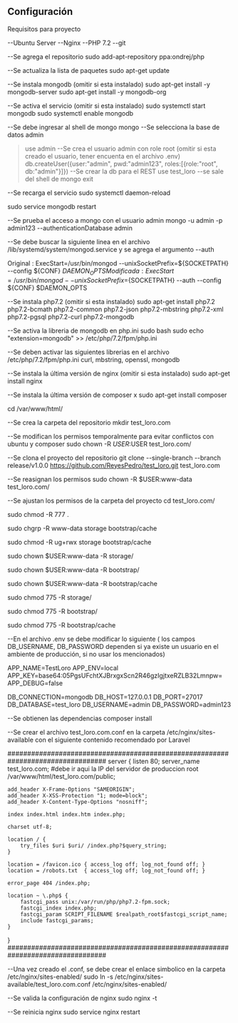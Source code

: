 ## Configuración

Requisitos para proyecto

--Ubuntu Server
--Nginx
--PHP 7.2
--git


--Se agrega el repositorio
sudo add-apt-repository ppa:ondrej/php


--Se actualiza la lista de paquetes
sudo apt-get update


--Se instala mongodb (omitir si esta instalado)
sudo apt-get install -y mongodb-server
sudo apt-get install -y mongodb-org


--Se activa el servicio (omitir si esta instalado)
sudo systemctl start mongodb
sudo systemctl enable mongodb

--Se debe ingresar al shell de mongo
mongo
--Se selecciona la base de datos admin
>use admin
--Se crea el usuario admin con role root (omitir si esta creado el usuario, tener encuenta en el archivo .env)
>db.createUser({user:"admin", pwd:"admin123", roles:[{role:"root", db:"admin"}]})
--Se crear la db para el REST
use test_loro
--se sale del shell de mongo
>exit


--Se recarga el servicio
sudo systemctl daemon-reload

sudo service mongodb restart

--Se prueba el acceso a mongo con el usuario admin
mongo -u admin -p admin123 --authenticationDatabase admin

--Se debe buscar la siguiente linea en el archivo /lib/systemd/system/mongod.service y se agrega el argumento --auth

Original : ExecStart=/usr/bin/mongod --unixSocketPrefix=${SOCKETPATH} --config ${CONF} $DAEMON_OPTS
Modificada : ExecStart=/usr/bin/mongod --unixSocketPrefix=${SOCKETPATH} --auth --config ${CONF} $DAEMON_OPTS

--Se instala php7.2 (omitir si esta instalado)
sudo apt-get install php7.2 php7.2-bcmath php7.2-common php7.2-json php7.2-mbstring php7.2-xml php7.2-pgsql php7.2-curl php7.2-mongodb

--Se activa la libreria de mongodb en php.ini
sudo bash
sudo echo "extension=mongodb" >> /etc/php/7.2/fpm/php.ini

--Se deben activar las siguientes librerias en el archivo /etc/php/7.2/fpm/php.ini
curl, mbstring, openssl, mongodb

--Se instala la última versión de nginx (omitir si esta instalado)
sudo apt-get install nginx

--Se instala la última versión de composer x
sudo apt-get install composer

cd /var/www/html/

--Se crea la carpeta del repositorio
mkdir test_loro.com

--Se modifican los permisos temporalmente para evitar conflictos con ubuntu y composer
sudo chown -R $USER:$USER test_loro.com/

--Se clona el proyecto del repositorio
git clone --single-branch --branch release/v1.0.0 https://github.com/ReyesPedro/test_loro.git test_loro.com

--Se reasignan los permisos 
sudo chown -R $USER:www-data test_loro.com/

--Se ajustan los permisos de la carpeta del proyecto
cd test_loro.com/

sudo chmod -R 777 .

sudo chgrp -R www-data storage bootstrap/cache

sudo chmod -R ug+rwx storage bootstrap/cache

sudo chown $USER:www-data -R storage/

sudo chown $USER:www-data -R bootstrap/

sudo chown $USER:www-data -R bootstrap/cache

sudo chmod 775 -R storage/

sudo chmod 775 -R bootstrap/

sudo chmod 775 -R bootstrap/cache

--En el archivo .env se debe modificar lo siguiente ( los campos DB_USERNAME, DB_PASSWORD dependen si ya existe un usuario en el ambiente de producción, si no usar los mencionados)

APP_NAME=TestLoro
APP_ENV=local
APP_KEY=base64:05PgsUFchtXJBrxgxScn2R46gzIgjtxeRZLB32Lmnpw=
APP_DEBUG=false

DB_CONNECTION=mongodb
DB_HOST=127.0.0.1
DB_PORT=27017
DB_DATABASE=test_loro
DB_USERNAME=admin
DB_PASSWORD=admin123


--Se obtienen las dependencias
composer install


--Se crear el archivo test_loro.com.conf en la carpeta /etc/nginx/sites-available con el siguiente contenido recomendado por Laravel

#################################################################################
server {
    listen 80;
    server_name test_loro.com; #debe ir aqui la IP del servidor de produccion
    root /var/www/html/test_loro.com/public;

    add_header X-Frame-Options "SAMEORIGIN";
    add_header X-XSS-Protection "1; mode=block";
    add_header X-Content-Type-Options "nosniff";

    index index.html index.htm index.php;

    charset utf-8;

    location / {
        try_files $uri $uri/ /index.php?$query_string;
    }

    location = /favicon.ico { access_log off; log_not_found off; }
    location = /robots.txt  { access_log off; log_not_found off; }

    error_page 404 /index.php;

    location ~ \.php$ {
        fastcgi_pass unix:/var/run/php/php7.2-fpm.sock;
        fastcgi_index index.php;
        fastcgi_param SCRIPT_FILENAME $realpath_root$fastcgi_script_name;
        include fastcgi_params;
    }

}
#################################################################################


 --Una vez creado el .conf, se debe crear el enlace simbolico en la carpeta /etc/nginx/sites-enabled/
sudo ln -s /etc/nginx/sites-available/test_loro.com.conf /etc/nginx/sites-enabled/


--Se valida la configuración de nginx
sudo nginx -t

--Se reinicia nginx
sudo service nginx restart

